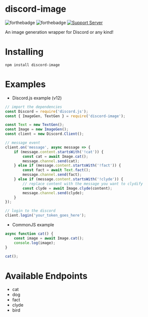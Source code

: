 # discord-image
![forthebadge](https://img.shields.io/github/stars/yuu0007/discord-image?style=for-the-badge) ![forthebadge](https://img.shields.io/github/issues/yuu0007/discord-image?style=for-the-badge) [![Support Server](https://img.shields.io/discord/591914197219016707.svg?label=Discord&logo=Discord&colorB=7289da&style=for-the-badge)](https://discord.gg/A3Cnsxx)

An image generation wrapper for Discord or any kind!

# Installing
```npm install discord-image```

# Examples
- Discord.js example (v12)
```js
// import the dependencies
const Discord = require('discord.js');
const { ImageGen, TextGen } = require('discord-image');

const Text = new TextGen();
const Image = new ImageGen();
const client = new Discord.Client();

// message event
client.on('message', async message => {
	if (message.content.startsWith('!cat')) {
		const cat = await Image.cat();
		message.channel.send(cat);
	} else if (message.content.startsWith('!fact')) {
		const fact = await Text.fact();
		message.channel.send(fact);
	} else if (message.content.startsWith('!clyde')) {
		// replace content with the message you want to clydify
		const clyde = await Image.clyde(content);
		message.channel.send(clyde);
	}
});

// login to the discord
client.login('your_token_goes_here');
```
- CommonJS example
```js
async function cat() {
	const image = await Image.cat();
	console.log(image);
}

cat();
```

# Available Endpoints
- cat
- dog
- fact
- clyde
- bird
